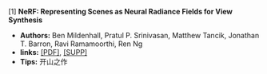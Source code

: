 [1] **NeRF: Representing Scenes as Neural Radiance Fields for View Synthesis**  
  - **Authors:** Ben Mildenhall, Pratul P. Srinivasan, Matthew Tancik, Jonathan T. Barron, Ravi Ramamoorthi, Ren Ng
  - **links:** [[PDF]](https://www.ecva.net/papers/eccv_2020/papers_ECCV/papers/123460392.pdf), [[SUPP]](https://www.ecva.net/papers/eccv_2020/papers_ECCV/papers/123460392-supp.pdf)
  - **Tips:** 开山之作
